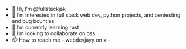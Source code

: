 - 👋 Hi, I’m @fullstackjak
- 👀 I’m interested in full stack web dev, python projects, and pentesting and bug bounties
- 🌱 I’m currently learning rust
- 💞️ I’m looking to collaborate on oss
- 📫 How to reach me - webdevjayy on x - 

<!---
fullstackjak/fullstackjak is a ✨ special ✨ repository because its `README.md` (this file) appears on your GitHub profile.
You can click the Preview link to take a look at your changes.
--->

